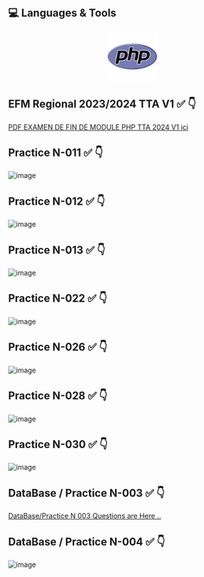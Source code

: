 ## 💻 Languages & Tools

<p align="center">
   <img src="https://raw.githubusercontent.com/devicons/devicon/master/icons/php/php-original.svg" alt="PHP" style="width:20%; max-width:100px;"/>
</p>

## EFM Regional 2023/2024 TTA V1 ✅ 👇
[PDF EXAMEN DE FIN DE MODULE PHP TTA 2024 V1 ici](https://github.com/user-attachments/files/20929380/2024_1.pdf)

## Practice N-011 ✅ 👇
![image](https://github.com/user-attachments/assets/807ded71-fcf3-4982-9146-6c6a4963441f)

## Practice N-012 ✅ 👇
![image](https://github.com/user-attachments/assets/c1869c87-459d-4a3b-9fe8-6959ec5571cd)

## Practice N-013 ✅ 👇
![image](https://github.com/user-attachments/assets/789c9754-5c58-46bc-8ee9-0a418e9277d1)

## Practice N-022 ✅ 👇
![image](https://github.com/user-attachments/assets/d8018293-31c6-49cb-91d0-da61d8542cd8)

## Practice N-026 ✅ 👇
![image](https://github.com/user-attachments/assets/95beaa97-5780-48ba-9468-bacd45e3ab8b)

## Practice N-028 ✅ 👇
![image](https://github.com/user-attachments/assets/849cb022-5fe0-4d1f-bc45-46a5e22f8d63)

## Practice N-030 ✅ 👇
![image](https://github.com/user-attachments/assets/1a855e68-ff77-47cb-b770-b2054585cb7a)

## DataBase / Practice N-003 ✅ 👇
[DataBase/Practice N 003 Questions are Here ..](https://github.com/user-attachments/files/20395646/Tester.la.connexion.avec.la.bdd.pdf)

## DataBase / Practice N-004 ✅ 👇
![image](https://github.com/user-attachments/assets/b4f2ac17-c04e-4546-bd8f-5f86bc8b99da)



